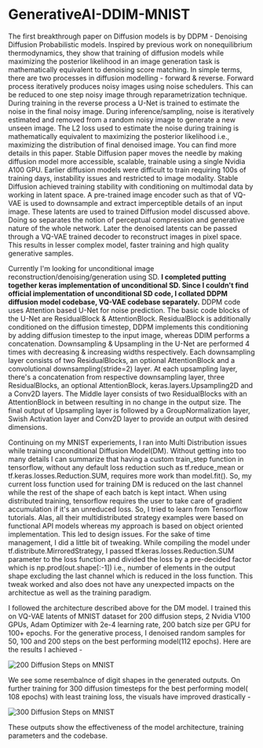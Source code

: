 # GenerativeAI-DDIM-MNIST

The first breakthrough paper on Diffusion models is by DDPM - Denoising Diffusion Probabilistic models. Inspired by previous work on nonequilibrium thermodynamics, they show that training of diffusion models while maximizing the posterior likelihood in an image generation task is mathematically equivalent to denoising score matching. In simple terms, there are two processes in diffusion modelling - forward & reverse. Forward process iteratively produces noisy images using noise schedulers. This can be reduced to one step noisy image through reparametrization technique. During training in the reverse process a U-Net is trained to estimate the noise in the final noisy image. During inference/sampling, noise is iteratively estimated and removed from a random noisy image to generate a new unseen image. The L2 loss used to estimate the noise during training is mathematically equivalent to maximizing the posterior likelihood i.e., maximizing the distribution of final denoised image. You can find more details in this paper. Stable Diffusion paper moves the needle by making diffusion model more accessible, scalable, trainable using a single Nvidia A100 GPU. Earlier diffusion models were difficult to train requiring 100s of training days, instability issues and restricted to image modality. Stable Diffusion achieved training stability with conditioning on multimodal data by working in latent space. A pre-trained image encoder such as that of VQ-VAE is used to downsample and extract imperceptible details of an input image. These latents are used to trained Diffusion model discussed above. Doing so separates the notion of perceptual compression and generative nature of the whole network. Later the denoised latents can be passed through a VQ-VAE trained decoder to reconstruct images in pixel space. This results in lesser complex model, faster training and high quality generative samples.

Currently I'm looking for unconditional image reconstruction/denoising/generation using SD. **I completed putting together keras implementation of unconditional SD. Since I couldn't find official implementation of unconditional SD code, I collated DDPM diffusion model codebase, VQ-VAE codebase separately.** DDPM code uses Attention based U-Net for noise prediction. The basic code blocks of the U-Net are ResidualBlock & AttentionBlock. ResidualBlock is additionally conditioned on the diffusion timestep, DDPM implements this conditioning by adding diffusion timestep to the input image, whereas DDIM performs a concatenation. Downsampling & Upsampling in the U-Net are performed 4 times with decreasing & increasing widths respectively. Each downsampling layer consists of two ResidualBlocks, an optional AttentionBlock and a convolutional downsampling(stride=2) layer. At each upsampling layer, there's a concatenation from respective downsampling layer, three ResidualBlocks, an optional AttentionBlock, keras.layers.Upsampling2D and a Conv2D layers. The Middle layer consists of two ResidualBlocks with an AttentionBlock in between resulting in no change in the output size. The final output of Upsampling layer is followed by a GroupNormalization layer, Swish Activation layer and Conv2D layer to provide an output with desired dimensions.

Continuing on my MNIST experiements, I ran into Multi Distribution issues while training unconditional Diffusion Model(DM). Without getting into too many details I can summarize that having a custom train_step function in tensorflow, without any default loss reduction such as tf.reduce_mean or tf.keras.losses.Reduction.SUM, requires more work than model.fit(). So, my current loss function used for training DM is reduced on the last channel while the rest of the shape of each batch is kept intact. When using distributed training, tensorflow requires the user to take care of gradient accumulation if it's an unreduced loss. So, I tried to learn from Tensorflow tutorials. Alas, all their multidistributed strategy examples were based on functional API models whereas my approach is based on object oriented implementation. This led to design issues. For the sake of time management, I did a little bit of tweaking. While compiling the model under tf.distribute.MirroredStrategy, I passed tf.keras.losses.Reduction.SUM parameter to the loss function and divided the loss by a pre-decided factor which is np.prod(out.shape[:-1]) i.e., number of elements in the output shape excluding the last channel which is reduced in the loss function. This tweak worked and also does not have any unexpected impacts on the architectue as well as the training paradigm.

I followed the architecture described above for the DM model. I trained this on VQ-VAE latents of MNIST dataset for 200 diffusion steps, 2 Nvidia V100 GPUs, Adam Optimizer with 2e-4 learning rate, 200 batch size per GPU for 100+ epochs. For the generative process, I denoised random samples for 50, 100 and 200 steps on the best performing model(112 epochs). Here are the results I achieved -

![200 Diffusion Steps on MNIST](https://github.com/lb-97/dipy/blob/blog_branch_week5/doc/posts/2023/assets/DM-MNIST-112epoch.png)

We see some resembalnce of digit shapes in the generated outputs. On further training for 300 diffusion timesteps for the best performing model( 108 epochs) with least training loss, the visuals have improved drastically -

![300 Diffusion Steps on MNIST](https://github.com/lb-97/dipy/blob/blog_branch_week5/doc/posts/2023/assets/DM-MNIST-DDIM300-108epoch.png)

These outputs show the effectiveness of the model architecture, training parameters and the codebase.

